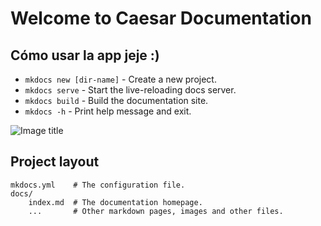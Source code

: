 # Welcome to Caesar Documentation

## Cómo usar la app jeje :)

* `mkdocs new [dir-name]` - Create a new project.
* `mkdocs serve` - Start the live-reloading docs server.
* `mkdocs build` - Build the documentation site.
* `mkdocs -h` - Print help message and exit.

![Image title](\images\aaa.png)
## Project layout

    mkdocs.yml    # The configuration file.
    docs/
        index.md  # The documentation homepage.
        ...       # Other markdown pages, images and other files.
